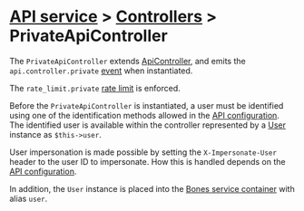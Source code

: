 # [API service](../README.md) > [Controllers](README.md) > PrivateApiController

The `PrivateApiController` extends [ApiController](apicontroller.md),
and emits the `api.controller.private` [event](../events.md) when instantiated.

The `rate_limit.private` [rate limit](../setup.md#configuration) is enforced.

Before the `PrivateApiController` is instantiated, a user must be identified using one of the identification methods
allowed in the [API configuration](../setup.md#configuration). The identified user is available within the controller
represented by a [User](https://github.com/bayfrontmedia/bones-service-rbac/blob/master/docs/user.md) instance as `$this->user`.

User impersonation is made possible by setting the `X-Impersonate-User` header to the user ID to impersonate.
How this is handled depends on the [API configuration](../setup.md#configuration).

In addition, the `User` instance is placed into the [Bones service container](https://github.com/bayfrontmedia/bones/blob/master/docs/usage/container.md) with alias `user`.
